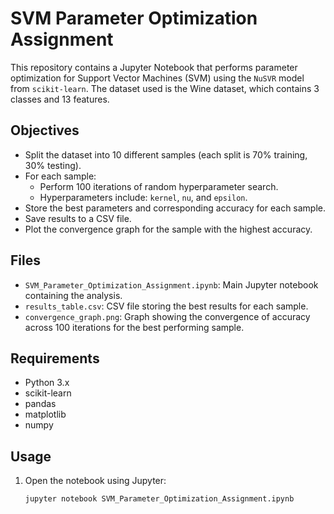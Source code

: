# SVM Parameter Optimization Assignment

This repository contains a Jupyter Notebook that performs parameter optimization for Support Vector Machines (SVM) using the `NuSVR` model from `scikit-learn`. The dataset used is the Wine dataset, which contains 3 classes and 13 features.

## Objectives

- Split the dataset into 10 different samples (each split is 70% training, 30% testing).
- For each sample:
  - Perform 100 iterations of random hyperparameter search.
  - Hyperparameters include: `kernel`, `nu`, and `epsilon`.
- Store the best parameters and corresponding accuracy for each sample.
- Save results to a CSV file.
- Plot the convergence graph for the sample with the highest accuracy.

## Files

- `SVM_Parameter_Optimization_Assignment.ipynb`: Main Jupyter notebook containing the analysis.
- `results_table.csv`: CSV file storing the best results for each sample.
- `convergence_graph.png`: Graph showing the convergence of accuracy across 100 iterations for the best performing sample.

## Requirements

- Python 3.x
- scikit-learn
- pandas
- matplotlib
- numpy

## Usage

1. Open the notebook using Jupyter:
   ```bash
   jupyter notebook SVM_Parameter_Optimization_Assignment.ipynb
